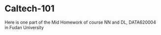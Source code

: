 # Caltech-101
Here is one part of the Mid Homework of course NN and DL, DATA620004 in Fudan University
